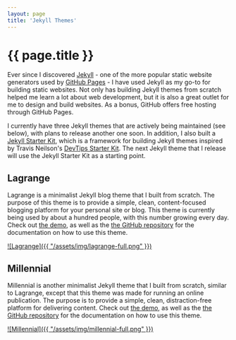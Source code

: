 ```yaml
---
layout: page
title: 'Jekyll Themes'
---
```


<h1 class="page-title">{{ page.title }}</h1>

Ever since I discovered [Jekyll](http://jekyllrb.com/) - one of the more popular static website generators used by [GitHub Pages](https://pages.github.com/) - I have used Jekyll as my go-to for building static websites. Not only has building Jekyll themes from scratch helped me learn a lot about web development, but it is also a great outlet for me to design and build websites. As a bonus, GitHub offers free hosting through GitHub Pages.

I currently have three Jekyll themes that are actively being maintained (see below), with plans to release another one soon. In addition, I also built a [Jekyll Starter Kit](https://github.com/LeNPaul/jekyll-starter-kit), which is a framework for building Jekyll themes inspired by Travis Neilson's [DevTips Starter Kit](https://github.com/DevTips/DevTips-Starter-Kit). The next Jekyll theme that I release will use the Jekyll Starter Kit as a starting point.

## Lagrange

Lagrange is a minimalist Jekyll blog theme that I built from scratch. The purpose of this theme is to provide a simple, clean, content-focused blogging platform for your personal site or blog. This theme is currently being used by about a hundred people, with this number growing every day. Check out [the demo](https://lenpaul.github.io/Lagrange), as well as the [the GitHub repository](https://github.com/LeNPaul/Lagrange) for the documentation on how to use this theme.

[![Lagrange]({{ "/assets/img/lagrange-full.png" }})](https://lenpaul.github.io/Lagrange/)

## Millennial

Millennial is another minimalist Jekyll theme that I built from scratch, similar to Lagrange, except that this theme was made for running an online publication. The purpose is to provide a simple, clean, distraction-free platform for delivering content. Check out [the demo](https://lenpaul.github.io/Millennial/), as well as the [the GitHub repository](https://github.com/LeNPaul/Millennial/) for the documentation on how to use this theme.

[![Millennial]({{ "/assets/img/millennial-full.png" }})](https://lenpaul.github.io/Millennial/)
